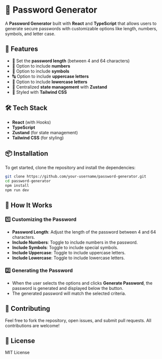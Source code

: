 # 🔐 Password Generator

A **Password Generator** built with **React** and **TypeScript** that allows users to generate secure passwords with customizable options like length, numbers, symbols, and letter case.

## 🚀 Features

- 🎯 Set the **password length** (between 4 and 64 characters)
- 🔢 Option to include **numbers**
- 🔣 Option to include **symbols**
- 🔠 Option to include **uppercase letters**
- 🔡 Option to include **lowercase letters**
- 🧠 Centralized **state management** with **Zustand**
- 🎨 Styled with **Tailwind CSS**

## 🛠 Tech Stack

- **React** (with Hooks)
- **TypeScript**
- **Zustand** (for state management)
- **Tailwind CSS** (for styling)

## 📦 Installation

To get started, clone the repository and install the dependencies:

```bash
git clone https://github.com/your-username/password-generator.git
cd password-generator
npm install
npm run dev
```
## 🧪 How It Works

### 1️⃣ Customizing the Password

- **Password Length**: Adjust the length of the password between 4 and 64 characters.
- **Include Numbers**: Toggle to include numbers in the password.
- **Include Symbols**: Toggle to include special symbols.
- **Include Uppercase**: Toggle to include uppercase letters.
- **Include Lowercase**: Toggle to include lowercase letters.

### 2️⃣ Generating the Password

- When the user selects the options and clicks **Generate Password**, the password is generated and displayed below the button.
- The generated password will match the selected criteria.

## 🤝 Contributing

Feel free to fork the repository, open issues, and submit pull requests. All contributions are welcome!

## 📜 License

MIT License